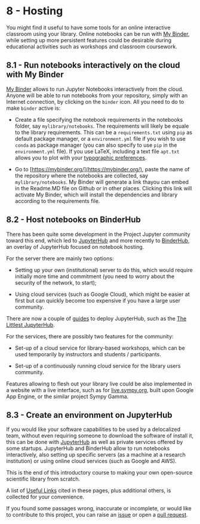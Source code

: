# 8 - Hosting


You might find it useful to have some tools for an online interactive classroom using your library. Online notebooks can be run with [My Binder](https://mybinder.readthedocs.io/en/latest/index.html), while setting up more persistent features could be desirable during educational activities such as workshops and classroom coursework.


## 8.1 - Run notebooks interactively on the cloud with My Binder
[My Binder](https://mybinder.readthedocs.io/en/latest/introduction.html#what-is-the-binder-project)
allows to run Jupyter Notebooks interactively from the cloud.
Anyone will be able to run notebooks from your repository, simply with an Internet connection, by clicking on the `binder` icon.
All you need to do to make `binder` active is:
 
 - Create a file specifying the notebook requirements in the notebooks folder, say `mylibrary/notebooks`. The requirements will likely be equale to the library requirements. This can be a `requirements.txt` using `pip` as default package manager, or a `environment.yml` file if you wish to use `conda` as package manager (you can also specify to use `pip` in the `environment.yml` file). If you use LaTeX, including a text file `apt.txt` allows you to plot with your [typographic preferences](https://github.com/binder-examples/latex).  

 - Go to [https://mybinder.org/](https://mybinder.org/), paste the name of the repository where the notebooks are collected, say `mylibrary/notebooks`. My Binder will generate a link thayou can embed in the Readme.MD file on Github or in other places. Clicking this link will activate My Binder, which will install the dependencies and library according to the requirements file.


## 8.2 - Host notebooks on BinderHub
There has been quite some development in the Project Jupyter community toward this end, which led to [JupyterHub](https://jupyterhub.readthedocs.io/en/latest/index.html) and more recently to [BinderHub](https://binderhub.readthedocs.io/en/latest/), an overlay of JupyterHub focused on notebook hosting.

For the server there are mainly two options:

- Setting up your own (institutional) server to do this, which would require initially more time and commitment (you need to worry about the security of the network, to start);

- Using cloud services (such as Google Cloud), which might be easier at first but can quickly become too expensive if you have a large user community. 

There are now a couple of [guides](https://zero-to-jupyterhub.readthedocs.io/en/latest/) to deploy JupyterHub, such as the [The Littlest JupyterHub](https://github.com/jupyterhub/the-littlest-jupyterhub).

For the services, there are possibly two features for the community:

- Set-up of a cloud service for library-based workshops, which can be used temporarily by instructors and students / participants.

- Set-up of a continuously running cloud service for the library users community.

Features allowing to flesh out your library live could be also implemented in a website with a live interface, such as for [live.sympy.org](https://live.sympy.org/), built upon Google App Engine, or the similar project Sympy Gamma. 


## 8.3 - Create an environment on JupyterHub
If you would like your software capabilities to be used by a delocalized team, without even requiring someone to download the software of install it, this can be done with [JupyterHub](https://github.com/jupyterhub/jupyterhub) as well as private services offered by some startups. 
JupyterHub and BinderHub allow to run notebooks interactively, also setting up specific servers
(as a machine at a research institution) or using online cloud services (such as Google and AWS). 


This is the end of this introductory course to making your own open-source scientific library from scratch. 

A list of [Useful Links](9-links.md) cited in these pages, plus additional others, is collected for your convenience. 

If you found some passages wrong, inaccurate or incomplete, or would like to contribute to this project, you can raise an [issue](https://github.com/nathanshammah/opensource/issues) or open a [pull request](https://github.com/nathanshammah/opensource/pulls). 
